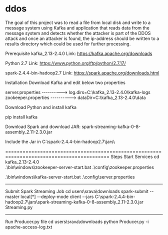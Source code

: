 # ddos
The goal of this project was to read a file from local disk and write to a message system using Kafka and application that reads data from the message system and detects whether the attacker is part of the DDOS attack and once an attacker is found, the ip-address should be written to a results directory which could be used for further processing.

Prerequisite
kafka_2.13-2.4.0
Link: https://kafka.apache.org/downloads

Python 2.7
Link: https://www.python.org/ftp/python/2.7.17/

spark-2.4.4-bin-hadoop2.7
Link: https://spark.apache.org/downloads.html

Installation
Download Kafka and edit below two properties

server.properties ----------> log.dirs=C:\kafka_2.13-2.4.0\kafka-logs
zookeeper.properties ----------> dataDir=C:\kafka_2.13-2.4.0\data

Download Python and install kafka

pip install kafka

Download Spark and download JAR: spark-streaming-kafka-0-8-assembly_2.11-2.3.0.jar

Include the Jar in C:\spark-2.4.4-bin-hadoop2.7\jars\

==========================================================================================
Steps
Start Services
cd kafka_2.13-2.4.0\
.\bin\windows\zookeeper-server-start.bat .\config\zookeeper.properties

.\bin\windows\kafka-server-start.bat .\config\server.properties

------------------------------------------------------------------------------------------
Submit Spark Streaming Job
cd users\srava\downloads
spark-submit --master local[*] --deploy-mode client --jars C:\spark-2.4.4-bin-hadoop2.7\jars\spark-streaming-kafka-0-8-assembly_2.11-2.3.0.jar Streaming.py

-----------------------------------------------------------------------------------------
Run Producer.py file
cd  users\srava\downloads
python Producer.py -i apache-access-log.txt
